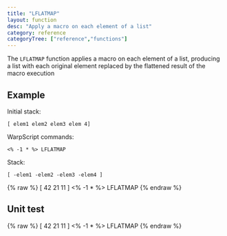 ```yaml
---
title: "LFLATMAP"
layout: function
desc: "Apply a macro on each element of a list"
category: reference
categoryTree: ["reference","functions"]
---
```


The `LFLATMAP` function applies a macro on each element of a list, producing a list with each original element replaced by the flattened result of the macro execution

## Example ##

Initial stack:

    [ elem1 elem2 elem3 elem 4]


WarpScript commands:

    <% -1 * %> LFLATMAP


Stack:

    [ -elem1 -elem2 -elem3 -elem4 ]

{% raw %}
<warp10-warpscript-widget backend="{{backend}}"  exec-endpoint="{{execEndpoint}}">
[ 42 21 11 ]
<% -1 * %>
LFLATMAP
</warp10-warpscript-widget>
{% endraw %}    


## Unit test ##

{% raw %}
[ 42 21 11 ]
<% -1 * %>
LFLATMAP
</warp10-warpscript-widget>
{% endraw %}        
